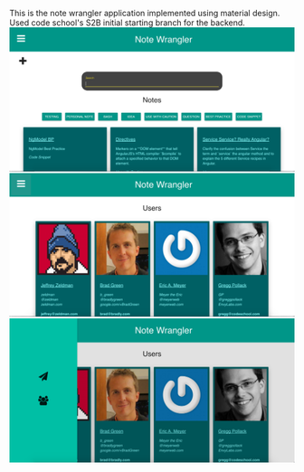 This is the note wrangler application implemented using material design. Used code school's S2B initial starting branch for the backend.
![Alt "Screenshot"](s1.png)
![Alt "Screenshot"](s2.png)
![Alt "Screenshot"](s3.png)
